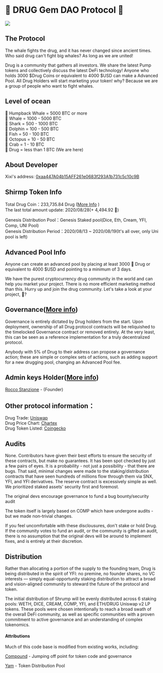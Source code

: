 # 💊  DRUG Gem DAO Protocol 💊 

![](https://i.imgur.com/rBqjTu1.jpg)

## The Protocol
The whale fights the drug, and it has never changed since ancient times. Who said drug can't fight big whales? As long as we are united!

Drug is a community that gathers all investors. We share the latest Pump tokens and collectively discuss the latest DeFi technology! Anyone who holds 3000 $Drug Coins or equivalent to 4000 $USD can make a Advanced Pool. All Drug Holders will start marketing your token! why? Because we are a group of people who want to fight whales.


## Level of ocean
🐋 Humpback Whale = 5000 BTC or more  
🐋 Whale = 1000 - 5000 BTC  
🦈 Shark = 500 - 1000 BTC  
🐬 Dolphin = 100 - 500 BTC  
🐠 Fish = 50 - 100 BTC  
🐙 Octopus = 10 - 50 BTC  
🦀 Crab = 1 - 10 BTC  
💊 Drug = less than 1 BTC (We are here)

## About Developer
Xixi's address: [0xaa447A04b15AFF261e0683f293A1b731c5c10c9B](https://etherscan.io/address/0xaa447A04b15AFF261e0683f293A1b731c5c10c9B)


## Shirmp Token Info
Total Drug Coin：233,735.84 Drug ([More Info](https://github.com/drug-finance/drug-protocol/wiki/Total-Drug:-233,735.84-%F0%9F%A6%90)  )  
The last total amount update: 2020/08/28(+ 4,494.92 💊)  

Genesis Distribution Pool：Genesis Staked pool(Dice, Eth, Cream, YFI, Comp, UNI Pool)    
Genesis Distribution Period：2020/08/13 ~ 2020/08/19(It's all over, only Uni pool is left)

## Advanced Pool Info
Anyone can create an advanced pool by placing at least 3000 💊 Drug or equivalent to 4000 $USD and pointing to a minimum of 3 days.

We have the purest cryptocurrency drug community in the world and can help you market your project.
There is no more efficient marketing method than this. Hurry up and join the drug community. Let's take a look at your project, 👀?

## Governance([More info](https://github.com/drug-finance/drug-protocol/wiki/Drug-Governance))
Governance is entirely dictated by Drug holders from the start. Upon deployment, ownership of all Drug protocol contracts will be reliquished to the timelocked Governance contract or removed entirely. At the very least, this can be seen as a reference implementation for a truly decentralized protocol.

Anybody with 5% of Drug to their address can propose a governance action; these are simple or complex sets of actions, such as adding support for a new drugging pool, changing an Advanced Pool fee.

## Admin keys Holder([More info](https://github.com/drug-finance/drug-protocol/wiki/Community-Authorization---Multisig-Wallet))
[Rocco Stanzione](https://github.com/trappist) - (Founder)

## Other protocol information：
Drug Trade: [Uniswap](https://app.uniswap.org/#/swap?inputCurrency=0x38c4102d11893351ced7ef187fcf43d33eb1abe6&outputCurrency=0xc02aaa39b223fe8d0a0e5c4f27ead9083c756cc2)  
Drug Price Chart: [Chartex](https://uniswap.chartex.pro/?symbol=UNISWAP:DRUG)  
Drug Token Listed: [Coingecko](https://www.coingecko.com/en/coins/drug-finance)

## Audits

None. Contributors have given their best efforts to ensure the security of these contracts, but make no guarantees. It has been spot checked by just a few pairs of eyes. It is a probability - not just a possibility - that there are bugs. That said, minimal changes were made to the staking/distribution contracts that have seen hundreds of millions flow through them via SNX, YFI, and YFI derivatives. The reserve contract is excessively simple as well. We prioritized staked assets' security first and foremost.

The original devs encourage governance to fund a bug bounty/security audit

The token itself is largely based on COMP which have undergone audits - but we made non-trivial changes.


If you feel uncomfortable with these disclousures, don't stake or hold Drug. If the community votes to fund an audit, or the community is gifted an audit, there is no assumption that the original devs will be around to implement fixes, and is entirely at their discretion.


## Distribution
Rather than allocating a portion of the supply to the founding team, Drug is being distributed in the spirit of YFI: no premine, no founder shares, no VC interests — simply equal-opportunity staking distribution to attract a broad and vision-aligned community to steward the future of the protocol and token.

The initial distribution of Shrump will be evenly distributed across 6 staking pools: WETH, DICE, CREAM, COMP, YFI, and ETH/DRUG Uniswap v2 LP tokens. These pools were chosen intentionally to reach a broad swath of the overall DeFi community, as well as specific communities with a proven commitment to active governance and an understanding of complex tokenomics.



#### Attributions
Much of this code base is modified from existing works, including:

[Compound](https://compound.finance) - Jumping off point for token code and governance

[Yam](https://yam.finance/) - Token Distribution Pool
